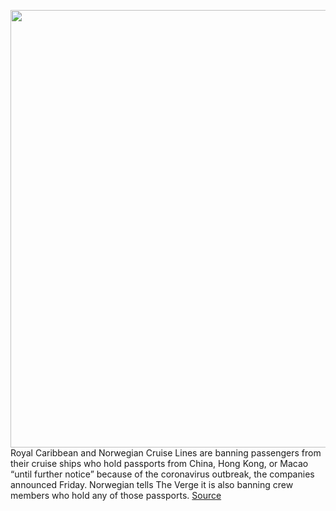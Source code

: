 <img src='https://cdn.vox-cdn.com/thumbor/Rff4rWRdqsDIKWUXOAX0Q4Im84c=/0x0:4256x2832/1200x800/filters:focal(1788x1076:2468x1756)/cdn.vox-cdn.com/uploads/chorus_image/image/66275129/471219894.jpg.0.jpg' width='700px' /><br/>
Royal Caribbean and Norwegian Cruise Lines are banning passengers from their cruise ships who hold passports from China, Hong Kong, or Macao “until further notice” because of the coronavirus outbreak, the companies announced Friday. Norwegian tells The Verge it is also banning crew members who hold any of those passports.
<a href='https://www.theverge.com/2020/2/7/21128468/ships-coronavirus-ban-royal-caribbean-norwegian-cruise-outbreak-passports'> Source <a/>